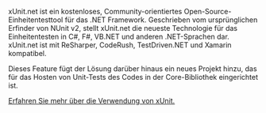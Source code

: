 ﻿xUnit.net ist ein kostenloses, Community-orientiertes Open-Source-Einheitentesttool für das .NET Framework. Geschrieben vom ursprünglichen Erfinder von NUnit v2, stellt xUnit.net die neueste Technologie für das Einheitentesten in C#, F#, VB.NET und anderen .NET-Sprachen dar. xUnit.net ist mit ReSharper, CodeRush, TestDriven.NET und Xamarin kompatibel. 

Dieses Feature fügt der Lösung darüber hinaus ein neues Projekt hinzu, das für das Hosten von Unit-Tests des Codes in der Core-Bibliothek eingerichtet ist.

[Erfahren Sie mehr über die Verwendung von xUnit.](https://xunit.github.io/)
